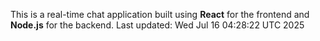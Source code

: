 This is a real-time chat application built using **React** for the frontend and **Node.js** for the backend.
Last updated: Wed Jul 16 04:28:22 UTC 2025
